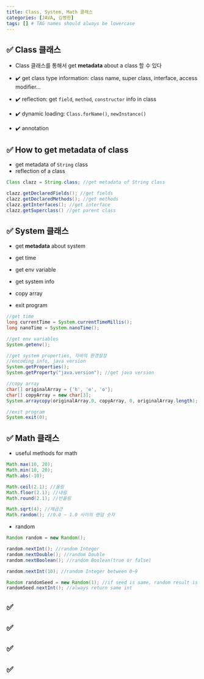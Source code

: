 ```yaml
---
title: Class, System, Math 클래스
categories: [JAVA, 김영한]
tags: [] # TAG names should always be lowercase
---
```


## ✅ Class 클래스

- Class 클래스를 통해서 get **metadata** about a class 할 수 있다

- ✔️ get class type information: class name, super class, interface, access modifier...
- ✔️ reflection: get `field`, `method`, `constructor` info in class
- ✔️ dynamic loading: `Class.forName()`, `newInstance()`
- ✔️ annotation

## ✅ How to get metadata of class

- get metadata of `String` class
- reflection of a class

```java
Class clazz = String.class; //get metadata of String class

clazz.getDeclaredFields(); //get fields
clazz.getDeclaredMethods(); //get methods
clazz.getInterfaces(); //get interface
clazz.getSuperclass() //get parent class

```

## ✅ System 클래스

- get **metadata** about system

- get time
- get env variable
- get system info
- copy array
- exit program

```java
//get time
long currentTime = System.currentTimeMillis();
long nanoTime = System.nanoTime();

//get env variables
System.getenv();

//get system properties, 자바의 환경설정
//encoding info, java version
System.getProperties();
System.getProperty("java.version"); //get java version

//copy array
char[] originalArray = {'h', 'e', 'o'};
char[] copyArray = new char[3];
System.arraycopy(originalArray,0, copyArray, 0, originalArray.length);

//exit program
System.exit(0);
```

## ✅ Math 클래스

- useful methods for math

```java
Math.max(10, 20);
Math.min(10, 20);
Math.abs(-10);

Math.ceil(2.1); //올림
Math.floor(2.1); //내림
Math.round(2.1); //반올림

Math.sqrt(4); //제곱근
Math.random(); //0.0 ~ 1.0 사이의 랜덤 숫자
```

- random

```java
Random random = new Random();

random.nextInt(); //random Integer
random.nextDouble(); //random Double
random.nextBoolean(); //random Boolean(true or false)

random.nextInt(10); //random Integer between 0~9

Random randomSeed = new Random(1); //if seed is same, random result is same
randomSeed.nextInt(); //always return same int
```

## ✅

## ✅

## ✅

## ✅
